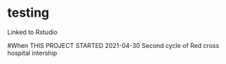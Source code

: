 # testing
Linked to Rstudio

#When THIS PROJECT STARTED
2021-04-30
Second cycle of Red cross hospital intership
